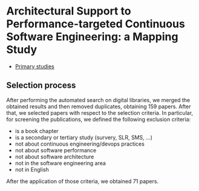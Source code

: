 # Architectural Support to Performance-targeted Continuous Software Engineering: a Mapping Study


-  [Primary studies](./primary_studies.md)


## Selection process

After performing the automated search on digital libraries, we merged the obtained results and then removed duplicates, obtaining 159 papers. After that, we selected papers with respect to the selection criteria. In particular, for screening the publications, we defined the following exclusion criteria:

- is a book chapter
- is a secondary or tertiary study (survery, SLR, SMS, ...)
- not about continuous engineering/devops practices
- not about software performance
- not about software architecture
- not in the software engineering area
- not in English

After the application of those criteria, we obtained 71 papers.
